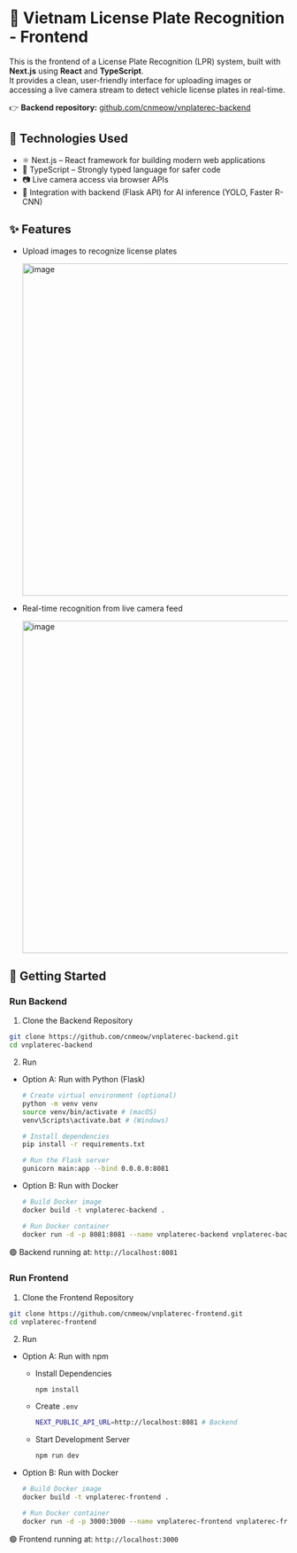# 🚗 Vietnam License Plate Recognition - Frontend 

This is the frontend of a License Plate Recognition (LPR) system, built with **Next.js** using **React** and **TypeScript**.  
It provides a clean, user-friendly interface for uploading images or accessing a live camera stream to detect vehicle license plates in real-time.

👉 **Backend repository:** [github.com/cnmeow/vnplaterec-backend](https://github.com/cnmeow/vnplaterec-backend)

## 🔧 Technologies Used 
 
- ⚛️ Next.js – React framework for building modern web applications
- 🧠 TypeScript – Strongly typed language for safer code
- 📷 Live camera access via browser APIs
- 📡 Integration with backend (Flask API) for AI inference (YOLO, Faster R-CNN)

## ✨ Features

- Upload images to recognize license plates

  <img width="600" alt="image" src="https://github.com/user-attachments/assets/2c7e742f-776d-4e83-ae53-7cb76fc37834" />
- Real-time recognition from live camera feed

  <img width="600" alt="image" src="https://github.com/user-attachments/assets/3a3ab07e-7c94-4c5b-8842-10feafd537b4" />

## 🚀 Getting Started

### Run Backend
1. Clone the Backend Repository
```bash
git clone https://github.com/cnmeow/vnplaterec-backend.git
cd vnplaterec-backend
```

2. Run
- Option A: Run with Python (Flask)
  ```bash
  # Create virtual environment (optional)
  python -m venv venv
  source venv/bin/activate # (macOS)
  venv\Scripts\activate.bat # (Windows)
  
  # Install dependencies
  pip install -r requirements.txt
  
  # Run the Flask server
  gunicorn main:app --bind 0.0.0.0:8081
  ```

- Option B: Run with Docker
  ```bash
  # Build Docker image
  docker build -t vnplaterec-backend .

  # Run Docker container
  docker run -d -p 8081:8081 --name vnplaterec-backend vnplaterec-backend
  ```

🟢 Backend running at: `http://localhost:8081`

### Run Frontend
1. Clone the Frontend Repository
```bash
git clone https://github.com/cnmeow/vnplaterec-frontend.git
cd vnplaterec-frontend
```

2. Run
- Option A: Run with npm
  - Install Dependencies
    ```bash
    npm install
    ```
  - Create `.env`
    ```bash
    NEXT_PUBLIC_API_URL=http://localhost:8081 # Backend
    ```
  - Start Development Server
    ```bash
    npm run dev
    ```

- Option B: Run with Docker
  ```bash
  # Build Docker image
  docker build -t vnplaterec-frontend .

  # Run Docker container
  docker run -d -p 3000:3000 --name vnplaterec-frontend vnplaterec-frontend
  ```

🟢 Frontend running at: `http://localhost:3000`
